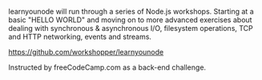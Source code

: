 learnyounode will run through a series of Node.js workshops. Starting at a basic "HELLO WORLD" and moving on to more advanced exercises about dealing with synchronous & asynchronous I/O, filesystem operations, TCP and HTTP networking, events and streams.

https://github.com/workshopper/learnyounode

Instructed by freeCodeCamp.com as a back-end challenge.

